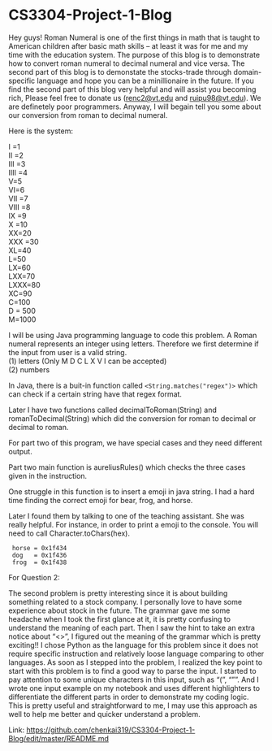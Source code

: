 # CS3304-Project-1-Blog
Hey guys! Roman Numeral is one of the first things in math that is taught to American children after basic math skills – at least it was for me and my time with the education system. The purpose of this blog is to demonstrate how to convert roman numeral to decimal numeral and vice versa. The second part of this blog is to demonstate the stocks-trade through domain-specific language and hope you can be a minillionaire in the future. If you find the second part of this blog very helpful and will assist you becoming rich, Please feel free to donate us (renc2@vt.edu and ruipu98@vt.edu). We are definetely poor programmers. Anyway, I will begain tell you some about our conversion from roman to decimal numeral. 


Here is the system:

I =1\
II =2\
III =3\
IIII =4\
V=5\
VI=6\
VII =7\
VIII =8\
IX =9\
X =10\
XX=20\
XXX =30\
XL=40\
L=50\
LX=60\
LXX=70\
LXXX=80\
XC=90\
C=100\
D = 500\
M=1000


I will be using Java programming language to code this problem. A Roman numeral represents an integer using letters. 
Therefore we first determine if the input from user is a valid string.\
(1) letters (Only M D C L X V I can be accepted)\
(2) numbers

In Java, there is a buit-in function called `<String.matches("regex")>` which can check if a certain string have that regex format. 

Later I have two functions called decimalToRoman(String) and romanToDecimal(String) which did the conversion for roman to decimal or decimal to roman. 

For part two of this program, we have special cases and they need different output. 

Part two main function is aureliusRules() which checks the three cases given in the instruction. 

One struggle in this function is to insert a emoji in java string. I had a hard time finding the correct emoji for bear, frog, and horse.

Later I found them by talking to one of the teaching assistant. She was really helpful.
For instance, in order to print a emoji to the console. You will need to call Character.toChars(hex).

     horse = 0x1f434 
     dog   = 0x1f436 
     frog  = 0x1f438 

For Question 2:

The second problem is pretty interesting since it is about building something related to a stock company. I personally love to have some experience about stock in the future. The grammar gave me some headache when I took the first glance at it, it is pretty confusing to understand the meaning of each part. Then I saw the hint to take an extra notice about “<>”, I figured out the meaning of the grammar which is pretty exciting!! I chose Python as the language for this problem since it does not require specific instruction and relatively loose language comparing to other languages. As soon as I stepped into the problem, I realized the key point to start with this problem is to find a good way to parse the input. I started to pay attention to some unique characters in this input, such as “(”, “””. And I wrote one input example on my notebook and uses different highlighters to differentiate the different parts in order to demonstrate my coding logic. This is pretty useful and straightforward to me, I may use this approach as well to help me better and quicker understand a problem.


Link: https://github.com/chenkai319/CS3304-Project-1-Blog/edit/master/README.md
